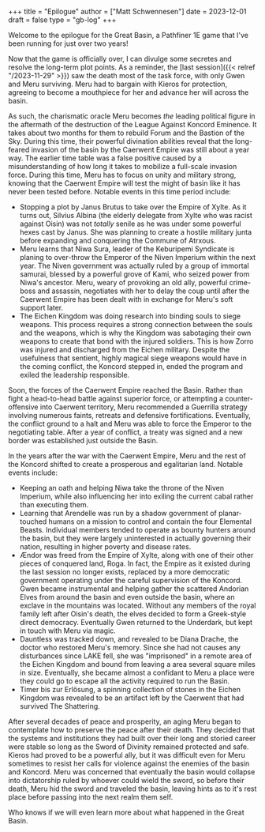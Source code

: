 +++
title = "Epilogue"
author = ["Matt Schwennesen"]
date = 2023-12-01
draft = false
type = "gb-log"
+++

Welcome to the epilogue for the Great Basin, a Pathfiner 1E game that I've been
running for just over two years!

Now that the game is officially over, I can divulge some secretes and resolve
the long-term plot points. As a reminder, the [last session]({{< relref
"/2023-11-29" >}}) saw the death most of the task force, with only Gwen and
Meru surviving. Meru had to bargain with Kieros for protection, agreeing to
become a mouthpiece for her and advance her will across the basin.

As such, the charismatic oracle Meru becomes _the_ leading political figure in the
aftermath of the destruction of the League Against Koncord Eminence. It takes
about two months for them to rebuild Forum and the Bastion of the Sky. During
this time, their powerful divination abilities reveal that the long-feared
invasion of the basin by the Caerwent Empire was still about a year way. The
earlier time table was a false positive caused by a misunderstanding of how long
it takes to mobilize a full-scale invasion force. During this time, Meru has to
focus on unity and military strong, knowing that the Caerwent Empire will test
the might of basin like it has never been tested before. Notable events in this
time period include:

-   Stopping a plot by Janus Brutus to take over the Empire of Xylte. As it turns
    out, Silvius Albina (the elderly delegate from Xylte who was racist against
    Oisin) was not *totally* senile as he was under some powerful hexes cast by
    Janus. She was planning to create a hostile military junta before expanding
    and conquering the Commune of Atrxous.
-   Meru learns that Niwa Sura, leader of the Keburipemi Syndicate is planing to
    over-throw the Emperor of the Niven Imperium within the next year. The Niven
    government was actually ruled by a group of immortal samurai, blessed by a
    powerful grove of Kami, who seized power from Niwa's ancestor. Meru, weary of
    provoking an old ally, powerful crime-boss and assassin, negotiates with her
    to delay the coup until after the Caerwent Empire has been dealt with in
    exchange for Meru's soft support later.
-   The Eichen Kingdom was doing research into binding souls to siege
    weapons. This process requires a strong connection between the souls and the
    weapons, which is why the Kingdom was sabotaging their own weapons to create
    that bond with the injured soldiers. This is how Zorro was injured and
    discharged from the Eichen military. Despite the usefulness that sentient,
    highly magical siege weapons would have in the coming conflict, the Koncord
    stepped in, ended the program and exiled the leadership responsible.

Soon, the forces of the Caerwent Empire reached the Basin. Rather than fight a
head-to-head battle against superior force, or attempting a counter-offensive
into Caerwent territory, Meru recommended a Guerrilla strategy involving
numerous faints, retreats and defensive fortifications. Eventually, the
conflict ground to a halt and Meru was able to force the Emperor to the
negotiating table. After a year of conflict, a treaty was signed and a new
border was established just outside the Basin.

In the years after the war with the Caerwent Empire, Meru and the rest of the
Koncord shifted to create a prosperous and egalitarian land. Notable events
include:

-   Keeping an oath and helping Niwa take the throne of the Niven Imperium, while
    also influencing her into exiling the current cabal rather than executing
    them.
-   Learning that Arendelle was run by a shadow government of planar-touched
    humans on a mission to control and contain the four Elemental
    Beasts. Individual members tended to operate as bounty hunters around the
    basin, but they were largely uninterested in actually governing their nation,
    resulting in higher poverty and disease rates.
-   Ændor was freed from the Empire of Xylte, along with one of their other pieces
    of conquered land, Roga. In fact, the Empire as it existed during the last
    session no longer exists, replaced by a more democratic government operating
    under the careful supervision of the Koncord. Gwen became instrumental and
    helping gather the scattered Andorian Elves from around the basin and even
    outside the basin, where an exclave in the mountains was located. Without any
    members of the royal family left after Oisin's death, the elves decided to
    form a Greek-style direct democracy. Eventually Gwen returned to the
    Underdark, but kept in touch with Meru via magic.
-   Dauntless was tracked down, and revealed to be Diana Drache, the doctor who
    restored Meru's memory. Since she had not causes any disturbances since LAKE
    fell, she was "imprisoned" in a remote area of the Eichen Kingdom and bound
    from leaving a area several square miles in size. Eventually, she became almost
    a confidant to Meru a place were they could go to escape all the activity
    required to run the Basin.
-   Timer bis zur Erlösung, a spinning collection of stones in the Eichen Kingdom
    was revealed to be an artifact left by the Caerwent that had survived The
    Shattering.

After several decades of peace and prosperity, an aging Meru began to
contemplate how to preserve the peace after their death. They decided that the
systems and institutions they had built over their long and storied career were
stable so long as the Sword of Divinity remained protected and safe. Kieros had
proved to be a powerful ally, but it was difficult even for Meru sometimes to
resist her calls for violence against the enemies of the basin and Koncord. Meru
was concerned that eventually the basin would collapse into dictatorship ruled by
whoever could wield the sword, so before their death, Meru hid the sword and
traveled the basin, leaving hints as to it's rest place before passing into the
next realm them self.

Who knows if we will even learn more about what happened in the Great Basin.
